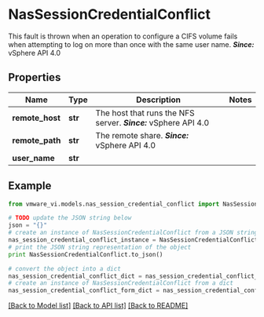 # NasSessionCredentialConflict

This fault is thrown when an operation to configure a CIFS volume fails when attempting to log on more than once with the same user name.  ***Since:*** vSphere API 4.0 

## Properties
Name | Type | Description | Notes
------------ | ------------- | ------------- | -------------
**remote_host** | **str** | The host that runs the NFS server.  ***Since:*** vSphere API 4.0  | 
**remote_path** | **str** | The remote share.  ***Since:*** vSphere API 4.0  | 
**user_name** | **str** |  | 

## Example

```python
from vmware_vi.models.nas_session_credential_conflict import NasSessionCredentialConflict

# TODO update the JSON string below
json = "{}"
# create an instance of NasSessionCredentialConflict from a JSON string
nas_session_credential_conflict_instance = NasSessionCredentialConflict.from_json(json)
# print the JSON string representation of the object
print NasSessionCredentialConflict.to_json()

# convert the object into a dict
nas_session_credential_conflict_dict = nas_session_credential_conflict_instance.to_dict()
# create an instance of NasSessionCredentialConflict from a dict
nas_session_credential_conflict_form_dict = nas_session_credential_conflict.from_dict(nas_session_credential_conflict_dict)
```
[[Back to Model list]](../README.md#documentation-for-models) [[Back to API list]](../README.md#documentation-for-api-endpoints) [[Back to README]](../README.md)


